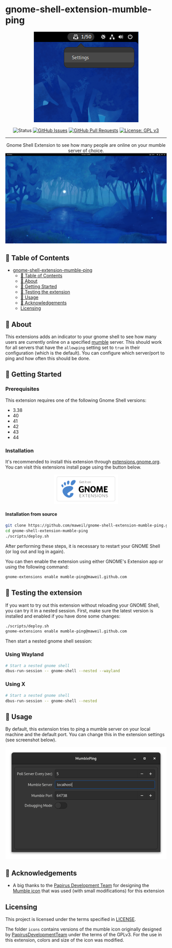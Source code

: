 # gnome-shell-extension-mumble-ping

<p align="center">
 <img src="img/indicator.png" alt="Project logo"/>
</p>

<div align="center">

![Status](https://img.shields.io/badge/status-active-success.svg)
[![GitHub Issues](https://img.shields.io/github/issues/maweil/gnome-shell-extension-mumble-ping.svg)](https://github.com/maweil/gnome-shell-extension-mumble-ping/issues)
[![GitHub Pull Requests](https://img.shields.io/github/issues-pr/maweil/gnome-shell-extension-mumble-ping.svg)](https://github.com/maweil/gnome-shell-extension-mumble-ping/pulls)
[![License: GPL v3](https://img.shields.io/badge/License-GPLv3-blue.svg)](/LICENSE)

</div>

---

<p align="center">
Gnome Shell Extension to see how many people are online on your mumble server of choice.
<img src="img/screenshot.png" alt="Screenshot"/>
</p>

## 📝 Table of Contents

- [gnome-shell-extension-mumble-ping](#gnome-shell-extension-mumble-ping)
  - [📝 Table of Contents](#-table-of-contents)
  - [🧐 About <a name ="about"></a>](#-about-)
  - [🏁 Getting Started](#-getting-started)
  - [🔧 Testing the extension](#-testing-the-extension)
  - [🎈 Usage <a name="usage"></a>](#-usage-)
  - [🎉 Acknowledgements <a name = "acknowledgement"></a>](#-acknowledgements-)
  - [Licensing](#licensing)
  
## 🧐 About <a name ="about"></a>

This extensions adds an indicator to your gnome shell to see how many users
are currently online on a specified
[mumble](https://github.com/mumble-voip/mumble) server.
This should work for all servers that have the `allowping` setting set to `true`
in their configuration (which is the default).
You can configure which server/port to ping and how often this should be done.

## 🏁 Getting Started

### Prerequisites

This extension requires one of the following Gnome Shell versions:

- 3.38
- 40
- 41
- 42
- 43
- 44

### Installation

It's recommended to install this extension
through [extensions.gnome.org](https://extensions.gnome.org/extension/4341/mumbleping/).
You can visit this extensions install page using the button below.

<p align="center">
<a href="https://extensions.gnome.org/extension/4341/mumbleping/">
  <img width="200px"
    src="https://raw.githubusercontent.com/andyholmes/gnome-shell-extensions-badge/master/get-it-on-ego.svg"
    alt="Project logo"></a>
</p>

#### Installation from source

```bash
git clone https://github.com/maweil/gnome-shell-extension-mumble-ping.git
cd gnome-shell-extension-mumble-ping
./scripts/deploy.sh
```

After performing these steps, it is necessary to restart your GNOME Shell
(or log out and log in again).

You can then enable the extension using either GNOME's Extension app
or using the following command:

```bash
gnome-extensions enable mumble-ping@maweil.github.com 
```

## 🔧 Testing the extension

If you want to try out this extension without reloading your GNOME Shell,
you can try it in a nested session.
First, make sure the latest version is installed and enabled
if you have done some changes:

```bash
./scripts/deploy.sh
gnome-extensions enable mumble-ping@maweil.github.com
```

Then start a nested gnome shell session:

### Using Wayland

```bash
# Start a nested gnome shell
dbus-run-session -- gnome-shell --nested --wayland
```

### Using X

```bash
# Start a nested gnome shell
dbus-run-session -- gnome-shell --nested
```

## 🎈 Usage <a name="usage"></a>

By default, this extension tries to ping a mumble server on your local machine
and the default port. You can change this in the extension settings
(see screenshot below).

![Settings](img/settings.png)

## 🎉 Acknowledgements <a name = "acknowledgement"></a>

- A big thanks to the [Papirus Development Team](https://github.com/PapirusDevelopmentTeam)
for designing the
[Mumble icon](https://github.com/PapirusDevelopmentTeam/papirus-icon-theme/blob/77fad87146ce97ca76fa54379a6fe16545146ab4/Papirus/64x64/apps/mumble.svg)
that was used (with small modifications) for this extension

## Licensing

This project is licensed under the terms specified in [LICENSE](LICENSE).

The folder `icons` contains versions of the mumble icon originally designed by
[PapirusDevelopmentTeam](https://github.com/PapirusDevelopmentTeam/)
under the terms of the GPLv3.
For the use in this extension, colors and size of the icon was modified.
